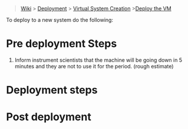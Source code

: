 > [Wiki](Home) > [Deployment](Deployment) > [Virtual System Creation](Virtual-System-Creation) >[Deploy the VM](Deploy-the-VM)

To deploy to a new system do the following:

# Pre deployment Steps

1. Inform instrument scientists that the machine will be going down in 5 minutes and they are not to use it for the period. (rough estimate)

# Deployment steps

# Post deployment
